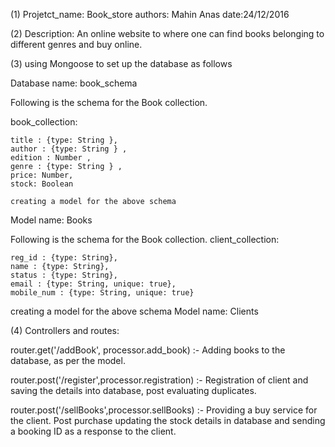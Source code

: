 (1)
Projetct_name: Book_store
authors: Mahin Anas
date:24/12/2016

(2)
Description: 
An online website to where one can find books belonging to different genres and buy online.

(3)
using Mongoose to set up the database as follows

Database name: book_schema

Following is the schema for the Book collection.

book_collection:

	title : {type: String },
    author : {type: String } ,
    edition : Number ,
	genre : {type: String } ,
	price: Number,
	stock: Boolean

	creating a model for the above schema
Model name: Books


Following is the schema for the Book collection.
client_collection:

	reg_id : {type: String},
	name : {type: String},
	status : {type: String},
	email : {type: String, unique: true},
	mobile_num : {type: String, unique: true}
	
creating a model for the above schema
Model name: Clients	



(4)
Controllers and routes:

router.get('/addBook', processor.add_book) :- Adding books to the database, as per the model. 

router.post('/register',processor.registration) :- Registration of client and saving the details into database, post evaluating duplicates.

router.post('/sellBooks',processor.sellBooks)  :- Providing a buy service for the client. Post purchase updating the stock details in database and sending a booking ID as a response to the client.


